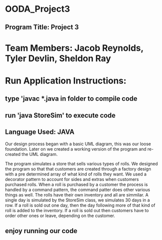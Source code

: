 # OODA_Project3
## Program Title: Project 3
# Team Members: Jacob Reynolds, Tyler Devlin, Sheldon Ray
##
# Run Application Instructions:
## type 'javac *.java in folder to compile code
## run 'java StoreSim' to execute code
## Language Used: JAVA
Our design process began with a basic UML diagram, this was our loose foundation. Later on we created a working version of the program and re-created the UML diagram. 

The program simulates a store that sells various types of rolls. We designed the program so that that customers are created through a factory design with a pre determined array of what kind of rolls they want. We used a decorator pattern to account for sides and extras when customers purchased rolls. When a roll is purchased by a customer the process is handled by a command pattern, the command patter does other various things as well. The rolls have their own inventory and all are simmilar. A single day is simulated by the StoreSim class, we simulates 30 days in a row. If a roll is sold out one day, then the day following more of that kind of roll is added to the inventory. If a roll is sold out then customers have to order other ones or leave, depending on the customer.
## enjoy running our code
##
